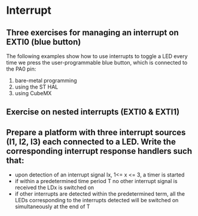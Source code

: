 # Interrupt

## Three exercises for managing an interrupt on EXTI0 (blue button)

The following examples show how to use interrupts to toggle a LED every time we press the user-programmable blue button, which is connected to the PA0 pin:
1. bare-metal programming
2. using the ST HAL
3. using CubeMX

## Exercise on nested interrupts (EXTI0 & EXTI1)

## Prepare a platform with three interrupt sources (I1, I2, I3) each connected to a LED. Write the corresponding interrupt response handlers such that:
* upon detection of an interrupt signal Ix, 1<= x <= 3, a timer is started
* if within a predetermined time period T no other interrupt signal is received the LDx is switched on
* if other interrupts are detected within the predetermined term, all the LEDs corresponding to the interrupts detected will be switched on simultaneously at the end of T
